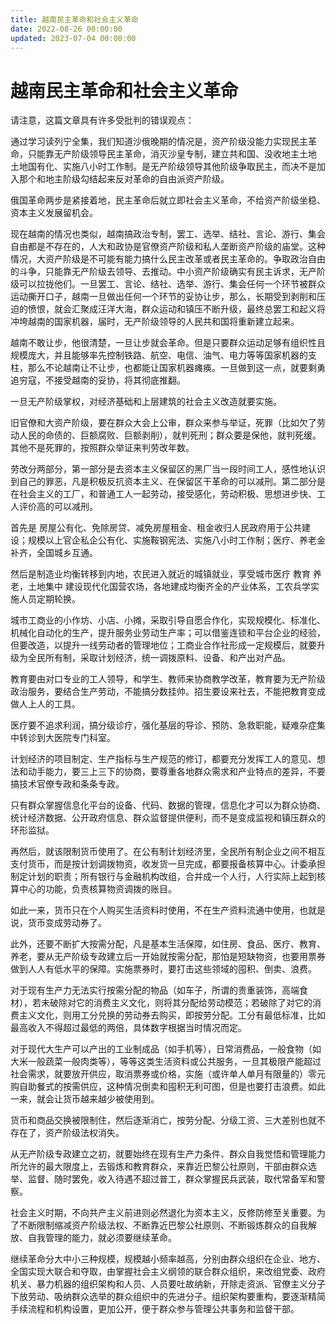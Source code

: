 ```yaml
---
title: 越南民主革命和社会主义革命
date: 2022-08-26 00:00:00
updated: 2023-07-04 00:00:00
---
```


# 越南民主革命和社会主义革命

请注意，这篇文章具有许多受批判的错误观点：

通过学习读列宁全集，我们知道沙俄晚期的情况是，资产阶级没能力实现民主革命，只能靠无产阶级领导民主革命，消灭沙皇专制，建立共和国、没收地主土地 土地国有化、实施八小时工作制。是无产阶级领导其他阶级争取民主，而决不是加入那个和地主阶级勾结起来反对革命的自由派资产阶级。

俄国革命两步是紧接着地，民主革命后就立即社会主义革命，不给资产阶级坐稳、资本主义发展留机会。

现在越南的情况也类似，越南搞政治专制，罢工、选举、结社、言论、游行、集会自由都是不存在的，人大和政协是官僚资产阶级和私人垄断资产阶级的庙堂。这种情况，大资产阶级是不可能有能力搞什么民主改革或者民主革命的。争取政治自由的斗争，只能靠无产阶级去领导、去推动。中小资产阶级确实有民主诉求，无产阶级可以拉拢他们。一旦罢工、言论、结社、选举、游行、集会任何一个环节被群众运动撕开口子，越南一旦做出任何一个环节的妥协让步，那么，长期受到剥削和压迫的愤恨，就会汇聚成汪洋大海，群众运动和镇压不断升级，最终总罢工和起义将冲垮越南的国家机器，届时，无产阶级领导的人民共和国将重新建立起来。

越南不敢让步，他很清楚，一旦让步就会革命。但是只要群众运动足够有组织性且规模庞大，并且能够率先控制铁路、航空、电信、油气、电力等等国家机器的支柱，那么不论越南让不让步，也都能让国家机器瘫痪。一旦做到这一点，就要剩勇追穷寇，不接受越南的妥协，将其彻底推翻。

一旦无产阶级掌权，对经济基础和上层建筑的社会主义改造就要实施。

旧官僚和大资产阶级，要在群众大会上公审，群众来参与举证，死罪（比如欠了劳动人民的命债的、巨额腐败、巨额剥削），就判死刑；群众要是保他，就判死缓。其他不是死罪的，按照群众举证来判劳改年数。

劳改分两部分，第一部分是去资本主义保留区的黑厂当一段时间工人，感性地认识到自己的罪恶，凡是积极反抗资本主义、在保留区干革命的可以减刑。第二部分是在社会主义的工厂，和普通工人一起劳动，接受感化，劳动积极、思想进步快、工人评价高的可以减刑。

首先是 房屋公有化、免除房贷、减免房屋租金、租金收归人民政府用于公共建设；规模以上官企私企公有化、实施鞍钢宪法、实施八小时工作制；医疗、养老金补齐，全国城乡互通。

然后是制造业均衡转移到内地，农民进入就近的城镇就业，享受城市医疗 教育 养老，土地集中 建设现代化国营农场，各地建成均衡齐全的产业体系，工农兵学实施人员定期轮换。

城市工商业的小作坊、小店、小摊，采取引导自愿合作化，实现规模化、标准化、机械化自动化的生产，提升服务业劳动生产率；可以借鉴连锁和平台企业的经验，但要改造，以提升一线劳动者的管理地位；工商业合作社形成一定规模后，就要升级为全民所有制，采取计划经济，统一调拨原料、设备、和产出对产品。

教育要由对口专业的工人领导，和学生、教师来协商教学改革，教育要为无产阶级政治服务，要结合生产劳动，不能搞分数挂帅。招生要设来社去，不能把教育变成做人上人的工具。

医疗要不追求利润，搞分级诊疗，强化基层的导诊、预防、急救职能，疑难杂症集中转诊到大医院专门科室。

计划经济的项目制定、生产指标与生产规范的修订，都要充分发挥工人的意见、想法和动手能力，要三上三下的协商，要尊重各地群众需求和产业特点的差异，不要搞技术官僚专政和条条专政。

只有群众掌握信息化平台的设备、代码、数据的管理，信息化才可以为群众协商、统计经济数据、公开政府信息、群众监督提供便利，而不是变成监视和镇压群众的环形监狱。

再然后，就该限制货币使用了。在公有制计划经济里，全民所有制企业之间不相互支付货币，而是按计划调拨物资，收发货一旦完成，都要报备核算中心。计委承担制定计划的职责；所有银行与金融机构改组，合并成一个人行，人行实际上起到核算中心的功能，负责核算物资调拨的账目。

如此一来，货币只在个人购买生活资料时使用，不在生产资料流通中使用，也就是说，货币变成劳动券了。

此外，还要不断扩大按需分配，凡是基本生活保障，如住房、食品、医疗、教育、养老，要从无产阶级专政建立后一开始就按需分配，那怕是短缺物资，也要用票券做到人人有低水平的保障。实施票券时，要打击这些领域的囤积、倒卖、浪费。

对于现有生产力无法实行按需分配的物品（如车子，所谓的贵重装饰，高端食材），若未破除对它的消费主义文化，则将其分配给劳动模范；若破除了对它的消费主义文化，则用工分兑换的劳动券去购买，即按劳分配。工分有最低标准，比如最高收入不得超过最低的两倍，具体数字根据当时情况而定。

对于现代大生产可以产出的工业制成品（如手机等），日常消费品，一般食物（如大米一般蔬菜一般肉类等），等等这类生活资料或公共服务，一旦其极限产能超过社会需求，就要放开供应，取消票券或价格，实施（或许单人单月有限量的）零元购自助餐式的按需供应，这种情况倒卖和囤积无利可图，但是也要打击浪费。如此一来，就会让货币越来越少被使用到。

货币和商品交换被限制住，然后逐渐消亡，按劳分配、分级工资、三大差别也就不存在了，资产阶级法权消失。

从无产阶级专政建立之初，就要始终在现有生产力条件、群众自我觉悟和管理能力所允许的最大限度上，去锻炼和教育群众，来靠近巴黎公社原则，干部由群众选举、监督、随时罢免，收入待遇不超过普工，群众掌握民兵武装，取代常备军和警察。

社会主义时期，不向共产主义前进则必然退化为资本主义，反修防修至关重要。为了不断限制缩减资产阶级法权、不断靠近巴黎公社原则、不断锻炼群众的自我解放、自我管理的能力，就必须要继续革命。

继续革命分大中小三种规模，规模越小频率越高，分别由群众组织在企业、地方、全国实现大联合和夺取，由掌握社会主义纲领的联合群众组织，来改组党委、政府机关、暴力机器的组织架构和人员、人员要吐故纳新，开除走资派、官僚主义分子下放劳动、吸纳群众选举的群众组织中的先进分子。组织架构要重构，要逐渐精简手续流程和机构设置，更加公开，便于群众参与管理公共事务和监督干部。
